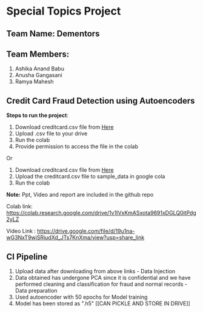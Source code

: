 # Special Topics Project

## Team Name: Dementors

## Team Members:

1. Ashika Anand Babu
2. Anusha Gangasani
3. Ramya Mahesh

## Credit Card Fraud Detection using Autoencoders

**Steps to run the project**:
1. Download creditcard.csv file from [Here]( https://drive.google.com/file/d/1KDJcnin4p1SeZGOsN-9y114isAkwTcu3/view?usp=sharing)
2. Upload .csv file to your drive
3. Run the colab
4. Provide permission to access the file in the colab

Or

1. Download creditcard.csv file from [Here]( https://drive.google.com/file/d/1KDJcnin4p1SeZGOsN-9y114isAkwTcu3/view?usp=sharing)
2. Upload the creditcard.csv file to sample_data in google cola
3. Run the colab

**Note:** Ppt, Video and report are included in the github repo

Colab link: https://colab.research.google.com/drive/1v1IVxKmASxota9691xDGLQ0itPdg2yLZ 

Video Link : https://drive.google.com/file/d/19u1na-wG3NxT9wiSRjudXd_JTs7KnXma/view?usp=share_link

## CI Pipeline
1. Upload data after downloading from above links - Data Injection
2. Data obtained has undergone PCA since it is confidential and we have performed cleaning and classification for fraud and normal records - Data preparation
3. Used autoencoder with 50 epochs for Model training
4. Model has been stored as ".h5" [[CAN PICKLE AND STORE IN DRIVE]]

